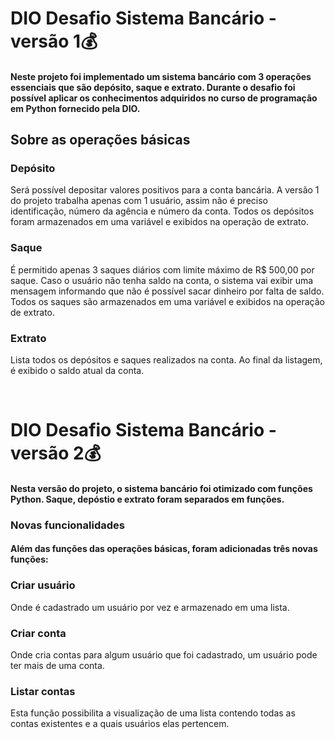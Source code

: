 # DIO Desafio Sistema Bancário - versão 1💰
#### Neste projeto foi implementado um sistema bancário com 3 operações essenciais que são depósito, saque e extrato. Durante o desafio foi possível aplicar os conhecimentos adquiridos no curso de programação em Python fornecido pela DIO.

## Sobre as operações básicas 
### Depósito
Será possível depositar valores positivos para a conta bancária. A versão 1 do projeto trabalha apenas com 1 usuário, assim não é preciso identificação, número da agência e número da conta. Todos os depósitos foram armazenados em uma variável e exibidos na operação de extrato. 

### Saque
É permitido apenas 3 saques diários com limite máximo de R$ 500,00 por saque. Caso o usuário não tenha saldo na conta, o sistema vai exibir uma mensagem informando que não é possível sacar dinheiro por falta de saldo. Todos os saques são armazenados em uma variável e exibidos na operação de extrato.

### Extrato
Lista todos os depósitos e saques realizados na conta. Ao final da listagem, é exibido o saldo atual da conta.

<br>

# DIO Desafio Sistema Bancário - versão 2💰

#### Nesta versão do projeto, o sistema bancário foi otimizado com funções Python. Saque, depóstio e extrato foram separados em funções. 
### Novas funcionalidades
#### Além das funções das operações básicas, foram adicionadas três novas funções:
### Criar usuário 
Onde é cadastrado um usuário por vez e armazenado em uma lista.
### Criar conta 
Onde cria contas para algum usuário que foi cadastrado, um usuário pode ter mais de uma conta.
### Listar contas 
Esta função possibilita a visualização de uma lista contendo todas as contas existentes e a quais usuários elas pertencem.